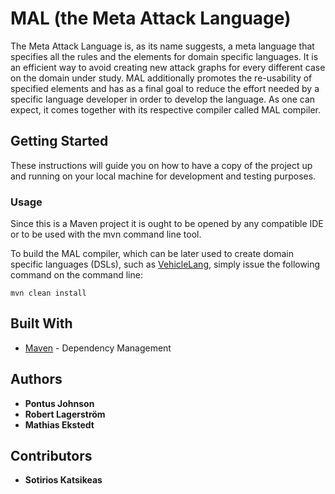# MAL (the Meta Attack Language)

The Meta Attack Language is, as its name suggests, a meta language that specifies all the rules and the elements for domain specific languages. It is an efficient way to avoid creating new attack graphs for every different case on the domain under study. MAL additionally promotes the re-usability of specified elements and has as a final goal to reduce the effort needed by a specific language developer in order to develop the language. As one can expect, it comes together with its respective compiler called MAL compiler.

## Getting Started

These instructions will guide you on how to have a copy of the project up and running on your local machine for development and testing purposes.

### Usage

Since this is a Maven project it is ought to be opened by any compatible IDE or to be used with the mvn command line tool.

To build the MAL compiler, which can be later used to create domain specific languages (DSLs), such as [VehicleLang](https://github.com/pontusj101/vehicleLang), simply issue the following command on the command line:

```
mvn clean install
```

## Built With

* [Maven](https://maven.apache.org/) - Dependency Management

## Authors

* **Pontus Johnson**
* **Robert Lagerström**
* **Mathias Ekstedt**

## Contributors

* **Sotirios Katsikeas**